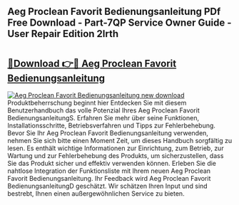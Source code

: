 ## Aeg Proclean Favorit Bedienungsanleitung PDf Free Download - Part-7QP Service Owner Guide - User Repair Edition 2lrth

# <h2><a href="http://df0h1f.blite.top/?on=Aeg+Proclean+Favorit+Bedienungsanleitung">🔗Download 👉🔴 Aeg Proclean Favorit Bedienungsanleitung</a></h2>

[![Aeg Proclean Favorit Bedienungsanleitung new download](https://i.imgur.com/lujVjoI.png)](http://df0h1f.blite.top/?on=Aeg+Proclean+Favorit+Bedienungsanleitung)
Produktbeherrschung beginnt hier Entdecken Sie mit diesem Benutzerhandbuch das volle Potenzial Ihres Aeg Proclean Favorit BedienungsanleitungS. Erfahren Sie mehr über seine Funktionen, Installationsschritte, Betriebsverfahren und Tipps zur Fehlerbehebung. Bevor Sie Ihr Aeg Proclean Favorit Bedienungsanleitung verwenden, nehmen Sie sich bitte einen Moment Zeit, um dieses Handbuch sorgfältig zu lesen. Es enthält wichtige Informationen zur Einrichtung, zum Betrieb, zur Wartung und zur Fehlerbehebung des Produkts, um sicherzustellen, dass Sie das Produkt sicher und effektiv verwenden können. Erleben Sie die nahtlose Integration der Funktionsliste mit Ihrem neuen Aeg Proclean Favorit Bedienungsanleitung. Ihr Feedback wird Aeg Proclean Favorit BedienungsanleitungD geschätzt. Wir schätzen Ihren Input und sind bestrebt, Ihnen einen außergewöhnlichen Service zu bieten.
